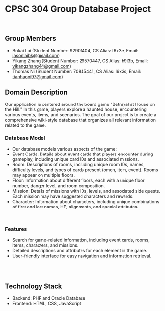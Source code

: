 # CPSC 304 Group Database Project
<br>

## Group Members<br>
- Bokai Lai     (Student Number: 92901404, CS Alias: t6x3e, Email: jasonlaibk@gmail.com)
- Yikang Zhang  (Student Number: 29570447, CS Alias: h9l3b, Email: yikangzhang44@gmail.com)
- Thomas Ni     (Student Number: 70845441, CS Alias: l6x3s, Email: tianhaoni97@gmail.com)

## Domain Description<br>
Our application is centered around the board game "Betrayal at House on the Hill."
In this game, players explore a haunted house, encountering various events, items, and scenarios. 
The goal of our project is to create a comprehensive wiki-style database that organizes all relevant information related to the game.
<br>

### Database Model<br>
- Our database models various aspects of the game:
- Event Cards: Details about event cards that players encounter during gameplay, including unique card IDs and associated missions.
- Room: Descriptions of rooms, including unique room IDs, names, difficulty levels, and types of cards present (omen, item, event). Rooms may appear on multiple floors.
- Floor: Information about different floors, each with a unique floor number, danger level, and room composition.
- Mission: Details of missions with IDs, levels, and associated side quests. Each mission may have suggested characters and rewards.
- Character: Information about characters, including unique combinations of first and last names, HP, alignments, and special attributes.

<br>

### Features<br>
- Search for game-related information, including event cards, rooms, items, characters, and missions.
- Detailed descriptions and attributes for each element in the game.
- User-friendly interface for easy navigation and information retrieval.

<br><br>

## Technology Stack
- Backend: PHP and Oracle Database
- Frontend: HTML, CSS, JavaScript
